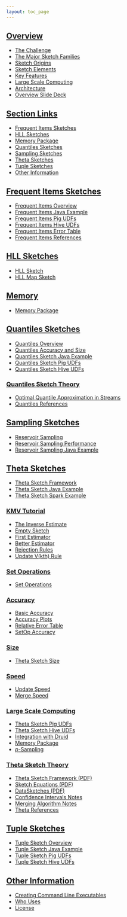 ```yaml
---
layout: toc_page
---
```

<link rel="stylesheet" href="/css/toc.css">

<h2 id="overview"><a data-toggle="collapse" class="menu collapsed" href="#collapse_overview">Overview</a></h2>
<div class="collapse" id="collapse_overview">

<!--# Overview -->
* [The Challenge]({{site.docs_dir}}/TheChallenge.html)
* [The Major Sketch Families]({{site.docs_dir}}/MajorSketchFamilies.html)
* [Sketch Origins]({{site.docs_dir}}/SketchOrigins.html)
* [Sketch Elements]({{site.docs_dir}}/SketchElements.html)
* [Key Features]({{site.docs_dir}}/KeyFeatures.html)
* [Large Scale Computing]({{site.docs_dir}}/LargeScale.html)
* [Architecture]({{site.docs_dir}}/Architecture.html)
* [Overview Slide Deck]({{site.docs_pdf_dir}}/DataSketches_deck_13Oct2016.pdf)
</div>

<h2 id="overview"><a data-toggle="collapse" class="menu collapsed" href="#collapse_sections">Section Links</a></h2>
<div class="collapse" id="collapse_sections">

<!--# Section Links-->
* [Frequent Items Sketches](#frequent-items-sketches)
* [HLL Sketches](#hll-sketches)
* [Memory Package](#memory-package)
* [Quantiles Sketches](#quantiles-sketches)
* [Sampling Sketches](#sampling-sketches)
* [Theta Sketches](#theta-sketches)
* [Tuple Sketches](#tuple-sketches)
* [Other Information](#other-information)
</div>

<h2 id="overview"><a data-toggle="collapse" class="menu collapsed" href="#collapse_frequent">Frequent Items Sketches</a></h2>
<div class="collapse" id="collapse_frequent">

<!--# Frequent Items Sketches-->
* [Frequent Items Overview]({{site.docs_dir}}/FrequentItems/FrequentItemsOverview.html)
* [Frequent Items Java Example]({{site.docs_dir}}/FrequentItems/FrequentItemsJavaExample.html)
* [Frequent Items Pig UDFs]({{site.docs_dir}}/FrequentItems/FrequentItemsPigUDFs.html)
* [Frequent Items Hive UDFs]({{site.docs_dir}}/FrequentItems/FrequentItemsHiveUDFs.html)
* [Frequent Items Error Table]({{site.docs_dir}}/FrequentItems/FrequentItemsErrorTable.html)
* [Frequent Items References]({{site.docs_dir}}/FrequentItems/FrequentItemsReferences.html)
</div>


<h2 id="overview"><a data-toggle="collapse" class="menu collapsed" href="#collapse_hll">HLL Sketches</a></h2>
<div class="collapse" id="collapse_hll">

<!--# HLL Sketches-->
* [HLL Sketch]({{site.docs_dir}}/HLL/HLL.html)
* [HLL Map Sketch]({{site.docs_dir}}/HLL/HllMap.html)
</div>

<h2 id="overview"><a data-toggle="collapse" class="menu collapsed" href="#collapse_memory">Memory</a></h2>
<div class="collapse" id="collapse_memory">

<!--# Memory Package-->
* [Memory Package]({{site.docs_dir}}/Memory/MemoryPackage.html)
</div>

<h2 id="overview"><a data-toggle="collapse" class="menu collapsed" href="#collapse_quantiles">Quantiles Sketches</a></h2>
<div class="collapse" id="collapse_quantiles">

<!--# Quantiles Sketches-->
* [Quantiles Overview]({{site.docs_dir}}/Quantiles/QuantilesOverview.html)
* [Quantiles Accuracy and Size]({{site.docs_dir}}/Quantiles/QuantilesAccuracy.html)
* [Quantiles Sketch Java Example]({{site.docs_dir}}/Quantiles/QuantilesJavaExample.html)
* [Quantiles Sketch Pig UDFs]({{site.docs_dir}}/Quantiles/QuantilesPigUDFs.html)
* [Quantiles Sketch Hive UDFs]({{site.docs_dir}}/Quantiles/QuantilesHiveUDFs.html)

<h3 id="overview"><a data-toggle="collapse" class="menu collapsed" href="#collapse_quantilesTheory">Quantiles Sketch Theory</a></h3>
<div class="collapse" id="collapse_quantilesTheory">

<!--### Quantiles Sketch Theory-->
* [Optimal Quantile Approximation in Streams]({{site.docs_pdf_dir}}/Quantiles_KLL.pdf)
* [Quantiles References]({{site.docs_dir}}/Quantiles/QuantilesReferences.html)
</div>
</div>

<h2 id="overview"><a data-toggle="collapse" class="menu collapsed" href="#collapse_sampline">Sampling Sketches</a></h2>
<div class="collapse" id="collapse_sampling">

<!--# Sampling Sketches-->
* [Reservoir Sampling]({{site.docs_dir}}/Sampling/ReservoirSampling.html)
* [Reservoir Sampling Performance]({{site.docs_dir}}/Sampling/ReservoirSamplingPerformance.html)
* [Reservoir Sampling Java Example]({{site.docs_dir}}/Sampling/ReservoirSamplingJava.html)
</div>

<h2 id="overview"><a data-toggle="collapse" class="menu collapsed" href="#collapse_theta">Theta Sketches</a></h2>
<div class="collapse" id="collapse_theta">

<!--# Theta Sketches-->
* [Theta Sketch Framework]({{site.docs_dir}}/Theta/ThetaSketchFramework.html)
* [Theta Sketch Java Example]({{site.docs_dir}}/Theta/ThetaJavaExample.html)
* [Theta Sketch Spark Example]({{site.docs_dir}}/Theta/ThetaSparkExample.html)

<h3 id="overview"><a data-toggle="collapse" class="menu collapsed" href="#collapse_kmv">KMV Tutorial</a></h3>
<div class="collapse" id="collapse_kmv">

<!--### KMV Tutorial-->
* [The Inverse Estimate]({{site.docs_dir}}/Theta/InverseEstimate.html)
* [Empty Sketch]({{site.docs_dir}}/Theta/KMVempty.html)
* [First Estimator]({{site.docs_dir}}/Theta/KMVfirstEst.html)
* [Better Estimator]({{site.docs_dir}}/Theta/KMVbetterEst.html)
* [Rejection Rules]({{site.docs_dir}}/Theta/KMVrejection.html)
* [Update V(kth) Rule]({{site.docs_dir}}/Theta/KMVupdateVkth.html)
</div>

<h3 id="overview"><a data-toggle="collapse" class="menu collapsed" href="#collapse_set">Set Operations</a></h3>
<div class="collapse" id="collapse_set">

<!--### Set Operations-->
* [Set Operations]({{site.docs_dir}}/Theta/ThetaSketchSetOps.html)
</div>

<h3 id="overview"><a data-toggle="collapse" class="menu collapsed" href="#collapse_accuracy">Accuracy</a></h3>
<div class="collapse" id="collapse_accuracy">

<!--### Accuracy-->
* [Basic Accuracy]({{site.docs_dir}}/Theta/ThetaAccuracy.html)
* [Accuracy Plots]({{site.docs_dir}}/Theta/ThetaAccuracyPlots.html)
* [Relative Error Table]({{site.docs_dir}}/Theta/ThetaErrorTable.html)
* [SetOp Accuracy]({{site.docs_dir}}/Theta/ThetaSketchSetOpsAccuracy.html)
</div>

<h3 id="overview"><a data-toggle="collapse" class="menu collapsed" href="#collapse_size">Size</a></h3>
<div class="collapse" id="collapse_size">

<!--### Size-->
* [Theta Sketch Size]({{site.docs_dir}}/Theta/ThetaSize.html)
</div>

<h3 id="overview"><a data-toggle="collapse" class="menu collapsed" href="#collapse_speed">Speed</a></h3>
<div class="collapse" id="collapse_speed">

<!--### Speed-->
* [Update Speed]({{site.docs_dir}}/Theta/ThetaUpdateSpeed.html)
* [Merge Speed]({{site.docs_dir}}/Theta/ThetaMergeSpeed.html)
</div>

<h3 id="overview"><a data-toggle="collapse" class="menu collapsed" href="#collapse_scale">Large Scale Computing</a></h3>
<div class="collapse" id="collapse_scale">

<!--### Large Scale Computing-->
* [Theta Sketch Pig UDFs]({{site.docs_dir}}/Theta/ThetaPigUDFs.html)
* [Theta Sketch Hive UDFs]({{site.docs_dir}}/Theta/ThetaHiveUDFs.html)
* [Integration with Druid]({{site.docs_dir}}/DruidIntegration.html)
* [Memory Package]({{site.docs_dir}}/Memory/MemoryPackage.html)
* [<i>p</i>-Sampling]({{site.docs_dir}}/Theta/ThetaPSampling.html)
</div>

<h3 id="overview"><a data-toggle="collapse" class="menu collapsed" href="#collapse_thetaTheory">Theta Sketch Theory</a></h3>
<div class="collapse" id="collapse_thetaTheory">

<!--### Theta Sketch Theory-->
* [Theta Sketch Framework (PDF)]({{site.docs_pdf_dir}}/ThetaSketchFramework.pdf)
* [Sketch Equations (PDF)]({{site.docs_pdf_dir}}/SketchEquations.pdf)
* [DataSketches (PDF)]({{site.docs_pdf_dir}}/DataSketches.pdf)
* [Confidence Intervals Notes]({{site.docs_dir}}/Theta/ThetaConfidenceIntervals.html)
* [Merging Algorithm Notes]({{site.docs_dir}}/Theta/ThetaMergingAlgorithm.html)
* [Theta References]({{site.docs_dir}}/Theta/ThetaReferences.html)
</div>
</div>

<h2 id="overview"><a data-toggle="collapse" class="menu collapsed" href="#collapse_tuple">Tuple Sketches</a></h2>
<div class="collapse" id="collapse_tuple">

<!--# Tuple Sketches-->
* [Tuple Sketch Overview]({{site.docs_dir}}/Tuple/TupleOverview.html)
* [Tuple Sketch Java Example]({{site.docs_dir}}/Tuple/TupleJavaExample.html)
* [Tuple Sketch Pig UDFs]({{site.docs_dir}}/Tuple/TuplePigUDFs.html)
* [Tuple Sketch Hive UDFs]({{site.docs_dir}}/Tuple/TupleHiveUDFs.html)
</div>

<h2 id="overview"><a data-toggle="collapse" class="menu collapsed" href="#collapse_other">Other Information</a></h2>
<div class="collapse" id="collapse_other">

<!--# Other Information-->
* [Creating Command Line Executables]({{site.docs_dir}}/CommandLine/CommandLine.html)
* [Who Uses]({{site.docs_dir}}/WhoUses.html)
* [License](/LICENSE.html)
<!-- * [Endorsements](endorsements.html) -->
</div>
